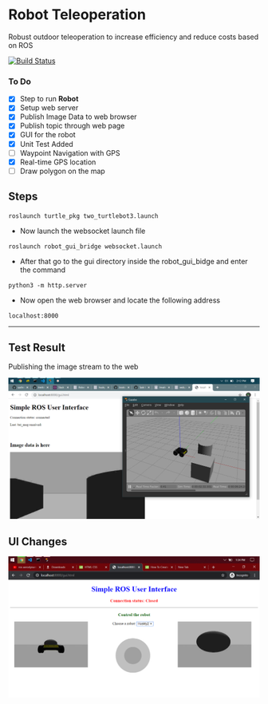 # Robot Teleoperation

Robust outdoor teleoperation to increase efficiency and reduce costs based on ROS

[![Build Status](https://travis-ci.org/sachinkum0009/robot-teleoperation.svg?branch=master)](https://travis-ci.org/sachinkum0009/robot-teleoperation)

### To Do
- [x] Step to run <b>Robot</b>
- [x] Setup web server
- [x] Publish Image Data to web browser
- [x] Publish topic through web page
- [x] GUI for the robot
- [x] Unit Test Added
- [ ] Waypoint Navigation with GPS
- [x] Real-time GPS location
- [ ] Draw polygon on the map 

## Steps

```
roslaunch turtle_pkg two_turtlebot3.launch  
```
- Now launch the websocket launch file
```
roslaunch robot_gui_bridge websocket.launch
```
- After that go to the gui directory inside the robot_gui_bidge and enter the command
```
python3 -m http.server
```
- Now open the web browser and locate the following address
```
localhost:8000
```

<hr>

## Test Result 
Publishing the image stream to the web

![Test Results](./assets/test01.png "Test Results")


## UI Changes
![UI for web interface](./assets/test02.png "UI for web interface")
